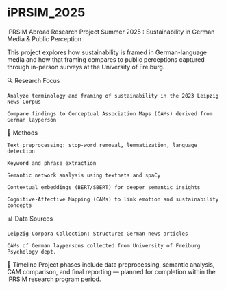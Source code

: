# iPRSIM_2025
iPRSIM Abroad Research Project Summer 2025 : Sustainability in German Media &amp; Public Perception

This project explores how sustainability is framed in German-language media and how that framing compares to public perceptions captured through in-person surveys at the University of Freiburg.

🔍 Research Focus

    Analyze terminology and framing of sustainability in the 2023 Leipzig News Corpus

    Compare findings to Conceptual Association Maps (CAMs) derived from German layperson

🧪 Methods

    Text preprocessing: stop-word removal, lemmatization, language detection

    Keyword and phrase extraction

    Semantic network analysis using textnets and spaCy

    Contextual embeddings (BERT/SBERT) for deeper semantic insights

    Cognitive-Affective Mapping (CAMs) to link emotion and sustainability concepts

📊 Data Sources

    Leipzig Corpora Collection: Structured German news articles

    CAMs of German laypersons collected from University of Freiburg Psychology dept. 

📅 Timeline
Project phases include data preprocessing, semantic analysis, CAM comparison, and final reporting — planned for completion within the iPRSIM research program period.
